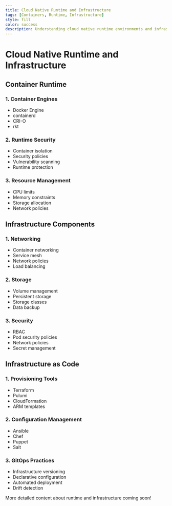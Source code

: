 ```yaml
---
title: Cloud Native Runtime and Infrastructure
tags: [Containers, Runtime, Infrastructure]
style: fill
color: success
description: Understanding cloud native runtime environments and infrastructure components
---
```


# Cloud Native Runtime and Infrastructure

## Container Runtime

### 1. Container Engines
- Docker Engine
- containerd
- CRI-O
- rkt

### 2. Runtime Security
- Container isolation
- Security policies
- Vulnerability scanning
- Runtime protection

### 3. Resource Management
- CPU limits
- Memory constraints
- Storage allocation
- Network policies

## Infrastructure Components

### 1. Networking
- Container networking
- Service mesh
- Network policies
- Load balancing

### 2. Storage
- Volume management
- Persistent storage
- Storage classes
- Data backup

### 3. Security
- RBAC
- Pod security policies
- Network policies
- Secret management

## Infrastructure as Code

### 1. Provisioning Tools
- Terraform
- Pulumi
- CloudFormation
- ARM templates

### 2. Configuration Management
- Ansible
- Chef
- Puppet
- Salt

### 3. GitOps Practices
- Infrastructure versioning
- Declarative configuration
- Automated deployment
- Drift detection

More detailed content about runtime and infrastructure coming soon!
